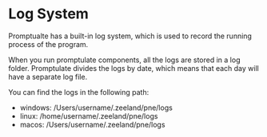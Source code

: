 # Log System

Promptualte has a built-in log system, which is used to record the running process of the program.

When you run promptulate components, all the logs are stored in a log folder. Promptulate divides the logs by date, which means that each day will have a separate log file.

You can find the logs in the following path:

- windows: /Users/username/.zeeland/pne/logs
- linux: /home/username/.zeeland/pne/logs
- macos: /Users/username/.zeeland/pne/logs
